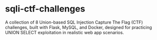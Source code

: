 # sqli-ctf-challenges
A collection of 8 Union-based SQL Injection Capture The Flag (CTF) challenges, built with Flask, MySQL, and Docker, designed for practicing UNION SELECT exploitation in realistic web app scenarios.
